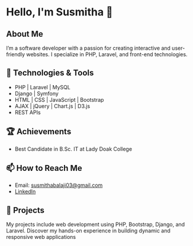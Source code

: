
# Hello, I'm Susmitha 👋

## About Me
I’m a software developer with a passion for creating interactive and user-friendly websites. I specialize in PHP, Laravel, and front-end technologies.

## 🔧 Technologies & Tools
- PHP | Laravel | MySQL
- Django | Symfony
- HTML | CSS | JavaScript | Bootstrap
- AJAX | jQuery | Chart.js | D3.js
- REST APIs

## 🏆 Achievements
- Best Candidate in B.Sc. IT at Lady Doak College

## 📫 How to Reach Me
- Email: susmithabalaji03@gmail.com
- [LinkedIn](https://www.linkedin.com/in/susmitha-b-it/)

<!--
**Susmitha-IT/Susmitha-IT** is a ✨ _special_ ✨ repository because its `README.md` (this file) appears on your GitHub profile.

Here are some ideas to get you started:

- 🔭 I’m currently working on ...
- 🌱 I’m currently learning ...
- 👯 I’m looking to collaborate on ...
- 🤔 I’m looking for help with ...
- 💬 Ask me about ...
- 📫 How to reach me: ...
- 😄 Pronouns: ...
- ⚡ Fun fact: ...
-->
## 🌟 Projects
My projects include web development using PHP, Bootstrap, Django, and Laravel. Discover my hands-on experience in building dynamic and responsive web applications
